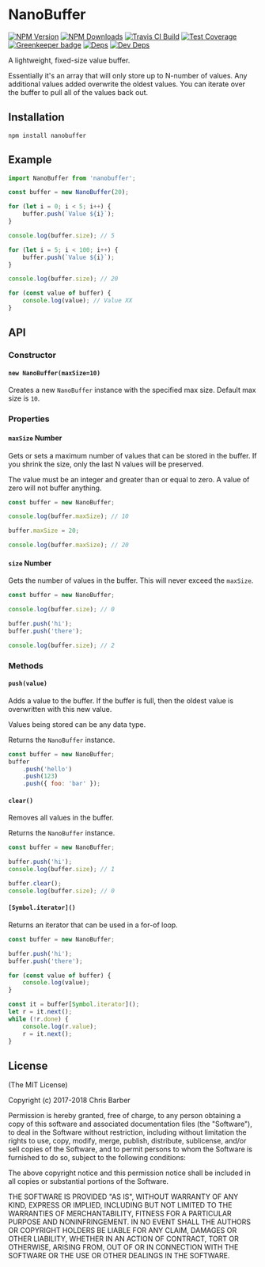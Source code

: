 # NanoBuffer

[![NPM Version][npm-image]][npm-url]
[![NPM Downloads][downloads-image]][downloads-url]
[![Travis CI Build][travis-image]][travis-url]
[![Test Coverage][coveralls-image]][coveralls-url]
[![Greenkeeper badge][greenkeeper-image]][greenkeeper-url]
[![Deps][david-image]][david-url]
[![Dev Deps][david-dev-image]][david-dev-url]

A lightweight, fixed-size value buffer.

Essentially it's an array that will only store up to N-number of values. Any
additional values added overwrite the oldest values. You can iterate over the
buffer to pull all of the values back out.

## Installation

	npm install nanobuffer

## Example

```javascript
import NanoBuffer from 'nanobuffer';

const buffer = new NanoBuffer(20);

for (let i = 0; i < 5; i++) {
	buffer.push(`Value ${i}`);
}

console.log(buffer.size); // 5

for (let i = 5; i < 100; i++) {
	buffer.push(`Value ${i}`);
}

console.log(buffer.size); // 20

for (const value of buffer) {
	console.log(value); // Value XX
}
```

## API

### Constructor

#### `new NanoBuffer(maxSize=10)`

Creates a new `NanoBuffer` instance with the specified max size. Default max
size is `10`.

### Properties

#### `maxSize` Number

Gets or sets a maximum number of values that can be stored in the buffer. If you
shrink the size, only the last N values will be preserved.

The value must be an integer and greater than or equal to zero. A value of zero
will not buffer anything.

```javascript
const buffer = new NanoBuffer;

console.log(buffer.maxSize); // 10

buffer.maxSize = 20;

console.log(buffer.maxSize); // 20
```

#### `size` Number

Gets the number of values in the buffer. This will never exceed the `maxSize`.

```javascript
const buffer = new NanoBuffer;

console.log(buffer.size); // 0

buffer.push('hi');
buffer.push('there');

console.log(buffer.size); // 2
```

### Methods

#### `push(value)`

Adds a value to the buffer. If the buffer is full, then the oldest value is
overwritten with this new value.

Values being stored can be any data type.

Returns the `NanoBuffer` instance.

```javascript
const buffer = new NanoBuffer;
buffer
	.push('hello')
	.push(123)
	.push({ foo: 'bar' });
```

#### `clear()`

Removes all values in the buffer.

Returns the `NanoBuffer` instance.

```javascript
const buffer = new NanoBuffer;

buffer.push('hi');
console.log(buffer.size); // 1

buffer.clear();
console.log(buffer.size); // 0
```

#### `[Symbol.iterator]()`

Returns an iterator that can be used in a for-of loop.

```javascript
const buffer = new NanoBuffer;

buffer.push('hi');
buffer.push('there');

for (const value of buffer) {
	console.log(value);
}

const it = buffer[Symbol.iterator]();
let r = it.next();
while (!r.done) {
	console.log(r.value);
	r = it.next();
}
```

## License

(The MIT License)

Copyright (c) 2017-2018 Chris Barber

Permission is hereby granted, free of charge, to any person obtaining a copy
of this software and associated documentation files (the "Software"), to deal
in the Software without restriction, including without limitation the rights
to use, copy, modify, merge, publish, distribute, sublicense, and/or sell
copies of the Software, and to permit persons to whom the Software is
furnished to do so, subject to the following conditions:

The above copyright notice and this permission notice shall be included in
all copies or substantial portions of the Software.

THE SOFTWARE IS PROVIDED "AS IS", WITHOUT WARRANTY OF ANY KIND, EXPRESS OR
IMPLIED, INCLUDING BUT NOT LIMITED TO THE WARRANTIES OF MERCHANTABILITY,
FITNESS FOR A PARTICULAR PURPOSE AND NONINFRINGEMENT. IN NO EVENT SHALL THE
AUTHORS OR COPYRIGHT HOLDERS BE LIABLE FOR ANY CLAIM, DAMAGES OR OTHER
LIABILITY, WHETHER IN AN ACTION OF CONTRACT, TORT OR OTHERWISE, ARISING FROM,
OUT OF OR IN CONNECTION WITH THE SOFTWARE OR THE USE OR OTHER DEALINGS IN
THE SOFTWARE.

[npm-image]: https://img.shields.io/npm/v/nanobuffer.svg
[npm-url]: https://npmjs.org/package/nanobuffer
[downloads-image]: https://img.shields.io/npm/dm/nanobuffer.svg
[downloads-url]: https://npmjs.org/package/nanobuffer
[travis-image]: https://img.shields.io/travis/cb1kenobi/nanobuffer.svg
[travis-url]: https://travis-ci.org/cb1kenobi/nanobuffer
[coveralls-image]: https://img.shields.io/coveralls/cb1kenobi/nanobuffer/master.svg
[coveralls-url]: https://coveralls.io/r/cb1kenobi/nanobuffer
[greenkeeper-image]: https://badges.greenkeeper.io/cb1kenobi/nanobuffer.svg
[greenkeeper-url]: https://greenkeeper.io/
[david-image]: https://img.shields.io/david/cb1kenobi/nanobuffer.svg
[david-url]: https://david-dm.org/cb1kenobi/nanobuffer
[david-dev-image]: https://img.shields.io/david/dev/cb1kenobi/nanobuffer.svg
[david-dev-url]: https://david-dm.org/cb1kenobi/nanobuffer#info=devDependencies
